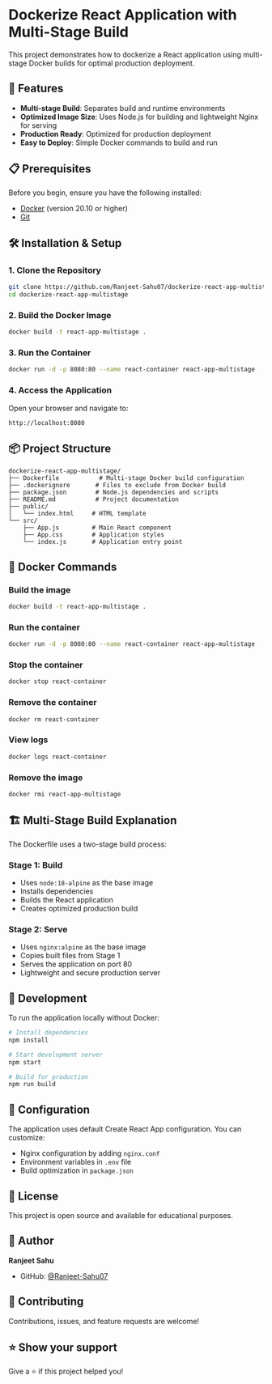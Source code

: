 # Dockerize React Application with Multi-Stage Build

This project demonstrates how to dockerize a React application using multi-stage Docker builds for optimal production deployment.

## 🚀 Features

- **Multi-stage Build**: Separates build and runtime environments
- **Optimized Image Size**: Uses Node.js for building and lightweight Nginx for serving
- **Production Ready**: Optimized for production deployment
- **Easy to Deploy**: Simple Docker commands to build and run

## 📋 Prerequisites

Before you begin, ensure you have the following installed:
- [Docker](https://docs.docker.com/get-docker/) (version 20.10 or higher)
- [Git](https://git-scm.com/downloads)

## 🛠️ Installation & Setup

### 1. Clone the Repository

```bash
git clone https://github.com/Ranjeet-Sahu07/dockerize-react-app-multistage.git
cd dockerize-react-app-multistage
```

### 2. Build the Docker Image

```bash
docker build -t react-app-multistage .
```

### 3. Run the Container

```bash
docker run -d -p 8080:80 --name react-container react-app-multistage
```

### 4. Access the Application

Open your browser and navigate to:
```
http://localhost:8080
```

## 📦 Project Structure

```
dockerize-react-app-multistage/
├── Dockerfile           # Multi-stage Docker build configuration
├── .dockerignore       # Files to exclude from Docker build
├── package.json        # Node.js dependencies and scripts
├── README.md           # Project documentation
├── public/
│   └── index.html     # HTML template
└── src/
    ├── App.js         # Main React component
    ├── App.css        # Application styles
    └── index.js       # Application entry point
```

## 🐳 Docker Commands

### Build the image
```bash
docker build -t react-app-multistage .
```

### Run the container
```bash
docker run -d -p 8080:80 --name react-container react-app-multistage
```

### Stop the container
```bash
docker stop react-container
```

### Remove the container
```bash
docker rm react-container
```

### View logs
```bash
docker logs react-container
```

### Remove the image
```bash
docker rmi react-app-multistage
```

## 🏗️ Multi-Stage Build Explanation

The Dockerfile uses a two-stage build process:

### Stage 1: Build
- Uses `node:18-alpine` as the base image
- Installs dependencies
- Builds the React application
- Creates optimized production build

### Stage 2: Serve
- Uses `nginx:alpine` as the base image
- Copies built files from Stage 1
- Serves the application on port 80
- Lightweight and secure production server

## 📝 Development

To run the application locally without Docker:

```bash
# Install dependencies
npm install

# Start development server
npm start

# Build for production
npm run build
```

## 🔧 Configuration

The application uses default Create React App configuration. You can customize:
- Nginx configuration by adding `nginx.conf`
- Environment variables in `.env` file
- Build optimization in `package.json`

## 📄 License

This project is open source and available for educational purposes.

## 👤 Author

**Ranjeet Sahu**
- GitHub: [@Ranjeet-Sahu07](https://github.com/Ranjeet-Sahu07)

## 🤝 Contributing

Contributions, issues, and feature requests are welcome!

## ⭐ Show your support

Give a ⭐️ if this project helped you!
